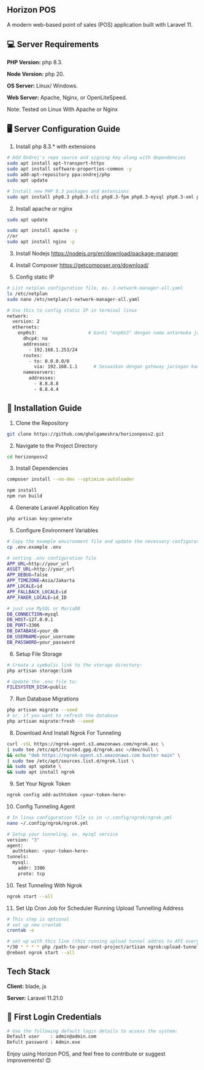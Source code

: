 
## Horizon POS 
A modern web-based point of sales (POS) application built with Laravel 11.


## 💻 Server Requirements
**PHP Version:** php 8.3.

**Node Version:** php 20.

**OS Server:** Linux/ Windows.

**Web Server:** Apache, Nginx, or OpenLiteSpeed.

Note: Tested on Linux With Apache or Nginx

## 🖥️ Server Configuration Guide
1. Install php 8.3.* with extensions
~~~bash  
# Add Ondrej's repo source and signing key along with dependencies
sudo apt install apt-transport-https
sudo apt install software-properties-common -y
sudo add-apt-repository ppa:ondrej/php
sudo apt update

# Install new PHP 8.3 packages and extensions
sudo apt install php8.3 php8.3-cli php8.3-fpm php8.3-mysql php8.3-xml php8.3-mbstring php8.3-curl php8.3-zip php8.3-gd php8.3-bcmath php8.3-intl php8.3-soap php8.3-readline php8.3-imagick php8.3-xsl
~~~

2. Install apache or nginx
~~~bash  
sudo apt update

sudo apt install apache -y
//or
sudo apt install nginx -y
~~~

3. Install Nodejs
https://nodejs.org/en/download/package-manager

4. Install Composer
https://getcomposer.org/download/

5. Config static IP
~~~bash
# List netplan configuration file, ex. 1-network-manager-all.yaml
ls /etc/netplan
sudo nano /etc/netplan/1-network-manager-all.yaml

# Use this to config static IP in terminal linux
network:
  version: 2
  ethernets:
    enp0s3:                   # Ganti "enp0s3" dengan nama antarmuka jaringan yang benar
      dhcp4: no
      addresses:
        - 192.168.1.253/24
      routes:
        - to: 0.0.0.0/0
          via: 192.168.1.1      # Sesuaikan dengan gateway jaringan kamu
      nameservers:
        addresses:
          - 8.8.8.8
          - 8.8.4.4
~~~  


## 🚀 Installation Guide

1. Clone the Repository
~~~bash  
git clone https://github.com/ghelgameshra/horizonposv2.git
~~~

2. Navigate to the Project Directory
~~~bash  
cd horizonposv2
~~~

3. Install Dependencies
~~~bash  
composer install --no-dev --optimize-autoloader

npm install
npm run build
~~~

4. Generate Laravel Application Key
~~~bash  
php artisan key:generate
~~~ 

5. Configure Environment Variables
~~~bash  
# Copy the example environment file and update the necessary configurations:
cp .env.example .env

# setting .env configuration file
APP_URL=http://your_url
ASSET_URL=http://your_url
APP_DEBUG=false
APP_TIMEZONE=Asia/Jakarta
APP_LOCALE=id
APP_FALLBACK_LOCALE=id
APP_FAKER_LOCALE=id_ID

# just use MySQL or MariaDB
DB_CONNECTION=mysql
DB_HOST=127.0.0.1
DB_PORT=3306
DB_DATABASE=your_db
DB_USERNAME=your_username
DB_PASSWORD=your_password
~~~ 


6. Setup File Storage
~~~bash  
# Create a symbolic link to the storage directory:
php artisan storage:link

# Update the .env file to:
FILESYSTEM_DISK=public
~~~


7. Run Database Migrations
~~~bash  
php artisan migrate --seed
# or, if you want to refresh the database
php artisan migrate:fresh --seed
~~~

8. Download And Install Ngrok For Tunneling
~~~bash
curl -sSL https://ngrok-agent.s3.amazonaws.com/ngrok.asc \
| sudo tee /etc/apt/trusted.gpg.d/ngrok.asc >/dev/null \
&& echo "deb https://ngrok-agent.s3.amazonaws.com buster main" \
| sudo tee /etc/apt/sources.list.d/ngrok.list \
&& sudo apt update \
&& sudo apt install ngrok
~~~

9. Set Your Ngrok Token
~~~bash
ngrok config add-authtoken <your-token-here>
~~~

10. Config Tunneling Agent
~~~bash
# In linux configuration file is in ~/.config/ngrok/ngrok.yml
nano ~/.config/ngrok/ngrok.yml

# Setup your tunneling, ex. mysql service
version: "3"
agent:
  authtoken: <your-token-here>
tunnels:
  mysql:
    addr: 3306
    proto: tcp
~~~

10. Test Tunneling With Ngrok
~~~bash
ngrok start --all
~~~

11. Set Up Cron Job for Scheduler Running Upload Tunnelling Address
~~~bash
# This step is optional
# set up new crontab
crontab -e

# set up with this line (this running upload tunnel addres to API every 30 minutes)
*/30 * * * * php /path-to-your-root-project/artisan ngrok:upload-tunnel-data >> /dev/null 2>&1
@reboot ngrok start --all
~~~

## Tech Stack  
**Client:** blade, js

**Server:** Laravel 11.21.0

## 🔑 First Login Credentials

~~~bash
# Use the following default login details to access the system:
Default user    : admin@admin.com
Defult password : Admin.exe
~~~  

Enjoy using Horizon POS, and feel free to contribute or suggest improvements! 😊
